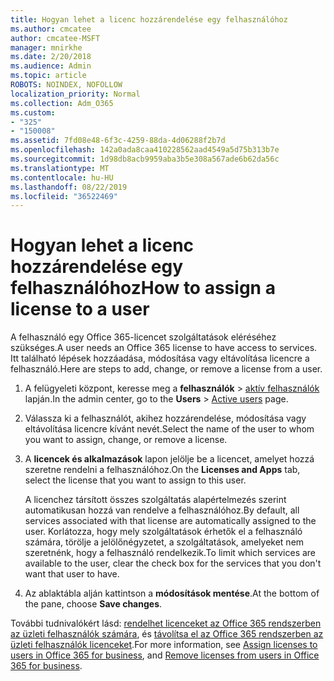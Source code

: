 ```yaml
---
title: Hogyan lehet a licenc hozzárendelése egy felhasználóhoz
ms.author: cmcatee
author: cmcatee-MSFT
manager: mnirkhe
ms.date: 2/20/2018
ms.audience: Admin
ms.topic: article
ROBOTS: NOINDEX, NOFOLLOW
localization_priority: Normal
ms.collection: Adm_O365
ms.custom:
- "325"
- "150008"
ms.assetid: 7fd08e48-6f3c-4259-88da-4d06288f2b7d
ms.openlocfilehash: 142a0ada8caa410228562aad4549a5d75b313b7e
ms.sourcegitcommit: 1d98db8acb9959aba3b5e308a567ade6b62da56c
ms.translationtype: MT
ms.contentlocale: hu-HU
ms.lasthandoff: 08/22/2019
ms.locfileid: "36522469"
---
```

# <a name="how-to-assign-a-license-to-a-user"></a><span data-ttu-id="048ec-102">Hogyan lehet a licenc hozzárendelése egy felhasználóhoz</span><span class="sxs-lookup"><span data-stu-id="048ec-102">How to assign a license to a user</span></span>

<span data-ttu-id="048ec-103">A felhasználó egy Office 365-licencet szolgáltatások eléréséhez szükséges.</span><span class="sxs-lookup"><span data-stu-id="048ec-103">A user needs an Office 365 license to have access to services.</span></span> <span data-ttu-id="048ec-104">Itt található lépések hozzáadása, módosítása vagy eltávolítása licencre a felhasználó.</span><span class="sxs-lookup"><span data-stu-id="048ec-104">Here are steps to add, change, or remove a license from a user.</span></span>
  
1. <span data-ttu-id="048ec-105">A felügyeleti központ, keresse meg a **felhasználók** \> [aktív felhasználók](https://go.microsoft.com/fwlink/p/?linkid=834822) lapján.</span><span class="sxs-lookup"><span data-stu-id="048ec-105">In the admin center, go to the **Users** \> [Active users](https://go.microsoft.com/fwlink/p/?linkid=834822) page.</span></span>

2. <span data-ttu-id="048ec-106">Válassza ki a felhasználót, akihez hozzárendelése, módosítása vagy eltávolítása licencre kívánt nevét.</span><span class="sxs-lookup"><span data-stu-id="048ec-106">Select the name of the user to whom you want to assign, change, or remove a license.</span></span>

3. <span data-ttu-id="048ec-107">A **licencek és alkalmazások** lapon jelölje be a licencet, amelyet hozzá szeretne rendelni a felhasználóhoz.</span><span class="sxs-lookup"><span data-stu-id="048ec-107">On the **Licenses and Apps** tab, select the license that you want to assign to this user.</span></span>

    <span data-ttu-id="048ec-108">A licenchez társított összes szolgáltatás alapértelmezés szerint automatikusan hozzá van rendelve a felhasználóhoz.</span><span class="sxs-lookup"><span data-stu-id="048ec-108">By default, all services associated with that license are automatically assigned to the user.</span></span> <span data-ttu-id="048ec-109">Korlátozza, hogy mely szolgáltatások érhetők el a felhasználó számára, törölje a jelölőnégyzetet, a szolgáltatások, amelyeket nem szeretnénk, hogy a felhasználó rendelkezik.</span><span class="sxs-lookup"><span data-stu-id="048ec-109">To limit which services are available to the user, clear the check box for the services that you don't want that user to have.</span></span>

4. <span data-ttu-id="048ec-110">Az ablaktábla alján kattintson a **módosítások mentése**.</span><span class="sxs-lookup"><span data-stu-id="048ec-110">At the bottom of the pane, choose **Save changes**.</span></span>

<span data-ttu-id="048ec-111">További tudnivalókért lásd: [rendelhet licenceket az Office 365 rendszerben az üzleti felhasználók számára](https://docs.microsoft.com/office365/admin/subscriptions-and-billing/assign-licenses-to-users), és [távolítsa el az Office 365 rendszerben az üzleti felhasználók licenceket](https://docs.microsoft.com/office365/admin/subscriptions-and-billing/remove-licenses-from-users).</span><span class="sxs-lookup"><span data-stu-id="048ec-111">For more information, see [Assign licenses to users in Office 365 for business](https://docs.microsoft.com/office365/admin/subscriptions-and-billing/assign-licenses-to-users), and [Remove licenses from users in Office 365 for business](https://docs.microsoft.com/office365/admin/subscriptions-and-billing/remove-licenses-from-users).</span></span>